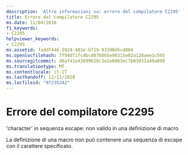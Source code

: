 ```yaml
---
description: 'Altre informazioni su: errore del compilatore C2295'
title: Errore del compilatore C2295
ms.date: 11/04/2016
f1_keywords:
- C2295
helpviewer_keywords:
- C2295
ms.assetid: faddf446-5924-401e-b719-93390d5cd084
ms.openlocfilehash: 7f94df1fc4bcd076065e90315e82a128aee1c595
ms.sourcegitcommit: d6af41e42699628c3e2e6063ec7b03931a49a098
ms.translationtype: MT
ms.contentlocale: it-IT
ms.lasthandoff: 12/11/2020
ms.locfileid: "97235242"
---
```

# <a name="compiler-error-c2295"></a>Errore del compilatore C2295

'character' in sequenza escape: non valido in una definizione di macro

La definizione di una macro non può contenere una sequenza di escape con il carattere specificato.
